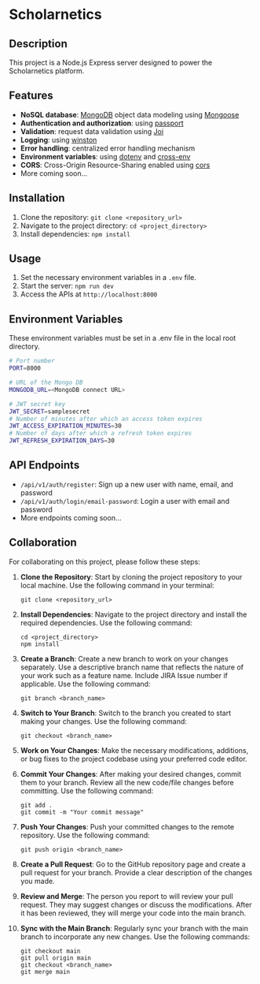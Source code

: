 # Scholarnetics

## Description

This project is a Node.js Express server designed to power the Scholarnetics platform.


## Features

- **NoSQL database**: [MongoDB](https://www.mongodb.com) object data modeling using [Mongoose](https://mongoosejs.com)
- **Authentication and authorization**: using [passport](http://www.passportjs.org)
- **Validation**: request data validation using [Joi](https://github.com/hapijs/joi)
- **Logging**: using [winston](https://github.com/winstonjs/winston)
- **Error handling**: centralized error handling mechanism
- **Environment variables**: using [dotenv](https://github.com/motdotla/dotenv) and [cross-env](https://github.com/kentcdodds/cross-env#readme)
- **CORS**: Cross-Origin Resource-Sharing enabled using [cors](https://github.com/expressjs/cors)
- More coming soon...


## Installation

1. Clone the repository: `git clone <repository_url>`
2. Navigate to the project directory: `cd <project_directory>`
3. Install dependencies: `npm install`


## Usage

1. Set the necessary environment variables in a `.env` file.
2. Start the server: `npm run dev`
3. Access the APIs at `http://localhost:8000`


## Environment Variables

These environment variables must be set in a .env file in the local root directory.

```bash
# Port number
PORT=8000

# URL of the Mongo DB
MONGODB_URL=<MongoDB connect URL>

# JWT secret key
JWT_SECRET=samplesecret
# Number of minutes after which an access token expires
JWT_ACCESS_EXPIRATION_MINUTES=30
# Number of days after which a refresh token expires
JWT_REFRESH_EXPIRATION_DAYS=30
```


## API Endpoints

-  `/api/v1/auth/register`: Sign up a new user with name, email, and password
-  `/api/v1/auth/login/email-password`: Login a user with email and password
- More endpoints coming soon...


## Collaboration

For collaborating on this project, please follow these steps:

1. **Clone the Repository**: Start by cloning the project repository to your local machine. Use the following command in your terminal:
   ```
   git clone <repository_url>
   ```

2. **Install Dependencies**: Navigate to the project directory and install the required dependencies. Use the following command:
   ```
   cd <project_directory>
   npm install
   ```

3. **Create a Branch**: Create a new branch to work on your changes separately. Use a descriptive branch name that reflects the nature of your work such as a feature name. Include JIRA Issue number if applicable. Use the following command:
   ```
   git branch <branch_name>
   ```

4. **Switch to Your Branch**: Switch to the branch you created to start making your changes. Use the following command:
   ```
   git checkout <branch_name>
   ```

5. **Work on Your Changes**: Make the necessary modifications, additions, or bug fixes to the project codebase using your preferred code editor.

6. **Commit Your Changes**: After making your desired changes, commit them to your branch. Review all the new code/file changes before committing. Use the following command:
   ```
   git add .
   git commit -m "Your commit message"
   ```

7. **Push Your Changes**: Push your committed changes to the remote repository. Use the following command:
   ```
   git push origin <branch_name>
   ```

8. **Create a Pull Request**: Go to the GitHub repository page and create a pull request for your branch. Provide a clear description of the changes you made.

9. **Review and Merge**: The person you report to will review your pull request. They may suggest changes or discuss the modifications. After it has been reviewed, they will merge your code into the main branch.

10. **Sync with the Main Branch**: Regularly sync your branch with the main branch to incorporate any new changes. Use the following commands:
    ```
    git checkout main
    git pull origin main
    git checkout <branch_name>
    git merge main
    ```
